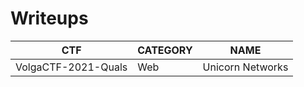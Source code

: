 # Writeups

| CTF | CATEGORY | NAME |
| --- | -------- | ---- |
| VolgaCTF-2021-Quals | Web      | Unicorn Networks |

